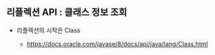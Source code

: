 ## 리플렉션 API : 클래스 정보 조회
- 리플렉션의 시작은 Class<T>
  * https://docs.oracle.com/javase/8/docs/api/java/lang/Class.html
